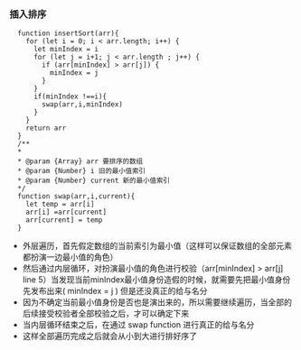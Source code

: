 ### 插入排序

```js{5,6,9}
  function insertSort(arr){
    for (let i = 0; i < arr.length; i++) {
      let minIndex = i
      for (let j = i+1; j < arr.length ; j++) {
        if (arr[minIndex] > arr[j]) {
          minIndex = j
        }
      }
      if(minIndex !==i){
        swap(arr,i,minIndex)
      }
    }
    return arr
  }
  /**
  * 
  * @param {Array} arr 要排序的数组
  * @param {Number} i 旧的最小值索引
  * @param {Number} current 新的最小值索引
  */
  function swap(arr,i,current){
    let temp = arr[i]
    arr[i] =arr[current]
    arr[current] = temp
  }

```

* 外层遍历，首先假定数组的当前索引为最小值（这样可以保证数组的全部元素都扮演一边最小值的角色）
* 然后通过内层循环，对扮演最小值的角色进行校验（arr[minIndex] > arr[j] line 5）当发现当前minIndex最小值身份造假的时候，就需要先把最小值身份先发布出来( minIndex = j ) 但是还没真正的给与名分
* 因为不确定当前最小值身份是否也是演出来的，所以需要继续遍历，当全部的后续接受校验者全部校验之后，才可以确定下来
* 当内层循环结束之后，在通过 swap function 进行真正的给与名分
* 这样全部遍历完成之后就会从小到大进行排好序了